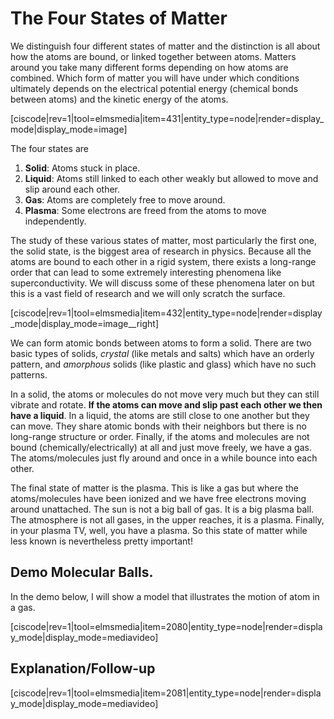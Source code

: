 # The Four States of Matter

We distinguish four different states of matter and the distinction is all about how the atoms are bound, or linked together between atoms. Matters around you take many different forms depending on how atoms are combined. Which form of matter you will have under which conditions ultimately depends on the electrical potential energy \(chemical bonds between atoms\) and the kinetic energy of the atoms.

\[ciscode\|rev=1\|tool=elmsmedia\|item=431\|entity\_type=node\|render=display\_mode\|display\_mode=image\]

The four states are

1. **Solid**: Atoms stuck in place.
2. **Liquid**: Atoms still linked to each other weakly but allowed to move and slip around each other.
3. **Gas**: Atoms are completely free to move around.
4. **Plasma**: Some electrons are freed from the atoms to move independently.

The study of these various states of matter, most particularly the first one, the solid state, is the biggest area of research in physics. Because all the atoms are bound to each other in a rigid system, there exists a long-range order that can lead to some extremely interesting phenomena like superconductivity. We will discuss some of these phenomena later on but this is a vast field of research and we will only scratch the surface.

\[ciscode\|rev=1\|tool=elmsmedia\|item=432\|entity\_type=node\|render=display\_mode\|display\_mode=image\_\_right\]

We can form atomic bonds between atoms to form a solid. There are two basic types of solids, _crystal_ \(like metals and salts\) which have an orderly pattern, and _amorphous_ solids \(like plastic and glass\) which have no such patterns.

In a solid, the atoms or molecules do not move very much but they can still vibrate and rotate. **If the atoms can move and slip past each other we then have a liquid**. In a liquid, the atoms are still close to one another but they can move. They share atomic bonds with their neighbors but there is no long-range structure or order. Finally, if the atoms and molecules are not bound \(chemically/electrically\) at all and just move freely, we have a gas. The atoms/molecules just fly around and once in a while bounce into each other.

The final state of matter is the plasma. This is like a gas but where the atoms/molecules have been ionized and we have free electrons moving around unattached. The sun is not a big ball of gas. It is a big plasma ball. The atmosphere is not all gases, in the upper reaches, it is a plasma. Finally, in your plasma TV, well, you have a plasma. So this state of matter while less known is nevertheless pretty important!

## Demo Molecular Balls.

In the demo below, I will show a model that illustrates the motion of atom in a gas.

\[ciscode\|rev=1\|tool=elmsmedia\|item=2080\|entity\_type=node\|render=display\_mode\|display\_mode=mediavideo\]

## Explanation/Follow-up

\[ciscode\|rev=1\|tool=elmsmedia\|item=2081\|entity\_type=node\|render=display\_mode\|display\_mode=mediavideo\]

